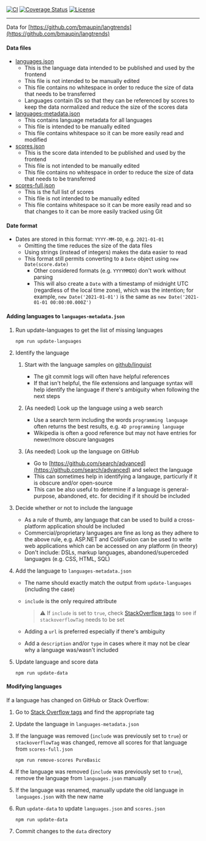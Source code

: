 [![CI](https://github.com/bmaupin/langtrends-data/workflows/CI/badge.svg)](https://github.com/bmaupin/langtrends-data/actions)
[![Coverage Status](https://coveralls.io/repos/github/bmaupin/langtrends-data/badge.svg)](https://coveralls.io/github/bmaupin/langtrends-data)
[![License](https://img.shields.io/github/license/bmaupin/langtrends-data)](https://github.com/bmaupin/langtrends-data/blob/master/LICENSE)

---

Data for [https://github.com/bmaupin/langtrends](https://github.com/bmaupin/langtrends)

#### Data files

- [languages.json](data/languages.json)
  - This is the language data intended to be published and used by the frontend
  - This file is not intended to be manually edited
  - This file contains no whitespace in order to reduce the size of data that needs to be transferred
  - Languages contain IDs so that they can be referenced by scores to keep the data normalized and reduce the size of the scores data
- [languages-metadata.json](data/languages-metadata.json)
  - This contains language metadata for all languages
  - This file is intended to be manually edited
  - This file contains whitespace so it can be more easily read and modified
- [scores.json](data/scores.json)
  - This is the score data intended to be published and used by the frontend
  - This file is not intended to be manually edited
  - This file contains no whitespace in order to reduce the size of data that needs to be transferred
- [scores-full.json](data/scores-full.json)
  - This is the full list of scores
  - This file is not intended to be manually edited
  - This file contains whitespace so it can be more easily read and so that changes to it can be more easily tracked using Git

#### Date format

- Dates are stored in this format: `YYYY-MM-DD`, e.g. `2021-01-01`
  - Omitting the time reduces the size of the data files
  - Using strings (instead of integers) makes the data easier to read
  - This format still permits converting to a `Date` object using `new Date(score.date)`
    - Other considered formats (e.g. `YYYYMMDD`) don't work without parsing
    - This will also create a `Date` with a timestamp of midnight UTC (regardless of the local time zone), which was the intention; for example, `new Date('2021-01-01')` is the same as `new Date('2021-01-01 00:00:00.000Z')`

#### Adding languages to `languages-metadata.json`

1. Run update-languages to get the list of missing languages

   ```
   npm run update-languages
   ```

1. Identify the language

   1. Start with the language samples on [github/linguist](https://github.com/github/linguist/tree/master/samples)

      - The git commit logs will often have helpful references
      - If that isn't helpful, the file extensions and language syntax will help identify the language if there's ambiguity when following the next steps

   1. (As needed) Look up the language using a web search

      - Use a search term including the words `programming language` often returns the best results, e.g. `4D programming language`
      - Wikipedia is often a good reference but may not have entries for newer/more obscure languages

   1. (As needed) Look up the language on GitHub

      - Go to [https://github.com/search/advanced](https://github.com/search/advanced) and select the language
      - This can sometimes help in identifying a langauge, particurly if it is obscure and/or open-source
      - This can be also useful to determine if a language is general-purpose, abandoned, etc. for deciding if it should be included

1. Decide whether or not to include the language

   - As a rule of thumb, any language that can be used to build a cross-platform application should be included
   - Commercial/proprietary languages are fine as long as they adhere to the above rule, e.g. ASP.NET and ColdFusion can be used to write web applications which can be accessed on any platform (in theory)
   - Don't include: DSLs, markup languages, abandoned/superceded languages (e.g. CSS, HTML, SQL)

1. Add the language to `languages-metadata.json`

   - The name should exactly match the output from `update-languages` (including the case)
   - `include` is the only required attribute

     > ⚠ If `include` is set to `true`, check [StackOverflow tags](https://stackoverflow.com/tags) to see if `stackoverflowTag` needs to be set

   - Adding a `url` is preferred especially if there's ambiguity
   - Add a `description` and/or `type` in cases where it may not be clear why a language was/wasn't included

1. Update language and score data

   ```
   npm run update-data
   ```

#### Modifying languages

If a language has changed on GitHub or Stack Overflow:

1. Go to [Stack Overflow tags](https://stackoverflow.com/tags) and find the appropriate tag

1. Update the language in `languages-metadata.json`

1. If the language was removed (`include` was previously set to `true`) or `stackoverflowTag` was changed, remove all scores for that language from `scores-full.json`

   ```
   npm run remove-scores PureBasic
   ```

1. If the language was removed (`include` was previously set to `true`), remove the language from `languages.json` manually

1. If the language was renamed, manually update the old language in `languages.json` with the new name

1. Run `update-data` to update `languages.json` and `scores.json`

   ```
   npm run update-data
   ```

1. Commit changes to the `data` directory
